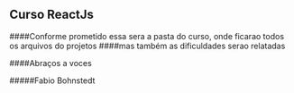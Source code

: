 ## Curso ReactJs 

####Conforme prometido essa sera a pasta do curso, onde ficarao todos os arquivos do projetos
####mas também as dificuldades serao relatadas

####Abraços a voces 

#####Fabio Bohnstedt
